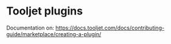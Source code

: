 # Tooljet plugins

Documentation on:  https://docs.tooljet.com/docs/contributing-guide/marketplace/creating-a-plugin/
